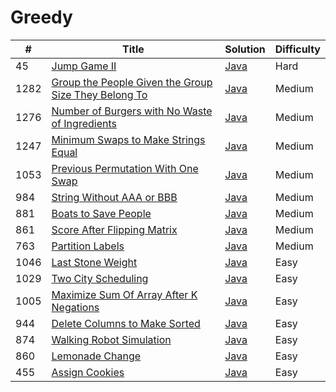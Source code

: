 Greedy
========

| # | Title | Solution | Difficulty |
|---| ----- | -------- | ---------- |
|45|[Jump Game II](https://leetcode.com/problems/jump-game-ii/)|[Java](src/hard/JumpGameII.java)|Hard|
|1282|[Group the People Given the Group Size They Belong To](https://leetcode.com/problems/group-the-people-given-the-group-size-they-belong-to/)|[Java](src/medium/GroupPeopleGivenGroupSizeTheyBelongTo.java)|Medium|
|1276|[Number of Burgers with No Waste of Ingredients](https://leetcode.com/problems/number-of-burgers-with-no-waste-of-ingredients/)|[Java](src/medium/NumberOfBurgersWithNoWasteOfIngredients.java)|Medium|
|1247|[Minimum Swaps to Make Strings Equal](https://leetcode.com/problems/minimum-swaps-to-make-strings-equal/)|[Java](src/medium/MinimumSwapsToMakeStringsEqual.java)|Medium|
|1053|[Previous Permutation With One Swap](https://leetcode.com/problems/previous-permutation-with-one-swap/)|[Java](src/medium/PreviousPermutationWithOneSwap.java)|Medium|
|984|[String Without AAA or BBB](https://leetcode.com/problems/string-without-aaa-or-bbb/)|[Java](src/medium/StringWithoutAAAOrBBB.java)|Medium|
|881|[Boats to Save People](https://leetcode.com/problems/boats-to-save-people/)|[Java](src/medium/BoatsToSavePeople.java)|Medium|
|861|[Score After Flipping Matrix](https://leetcode.com/problems/score-after-flipping-matrix/)|[Java](src/medium/ScoreAfterFlippingMatrix.java)|Medium|
|763|[Partition Labels](https://leetcode.com/problems/partition-labels/)|[Java](src/medium/PartitionLabels.java)|Medium|
|1046|[Last Stone Weight](https://leetcode.com/problems/last-stone-weight/)|[Java](src/easy/LastStoneWeight.java)|Easy|
|1029|[Two City Scheduling](https://leetcode.com/problems/two-city-scheduling/)|[Java](src/easy/TwoCityScheduling.java)|Easy|
|1005|[Maximize Sum Of Array After K Negations](https://leetcode.com/problems/maximize-sum-of-array-after-k-negations/)|[Java](src/easy/MaximizeSumOfArrayAfterKNegations.java)|Easy|
|944|[Delete Columns to Make Sorted](https://leetcode.com/problems/delete-columns-to-make-sorted/)|[Java](src/easy/DeleteColumnsToMakeSorted.java)|Easy|
|874|[Walking Robot Simulation](https://leetcode.com/problems/walking-robot-simulation/)|[Java](src/easy/WalkingRobotSimulation.java)|Easy|
|860|[Lemonade Change](https://leetcode.com/problems/lemonade-change/)|[Java](src/easy/LemonadeChange.java)|Easy|
|455|[Assign Cookies](https://leetcode.com/problems/assign-cookies/)|[Java](src/easy/AssignCookies.java)|Easy|
